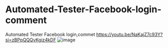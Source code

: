 # Automated-Tester-Facebook-login-comment
Automated Tester Facebook login,commet
https://youtu.be/NaKajZ7c93Y?si=zBPpQQQyKgiz4kDF
![image](https://github.com/trirat1996/Automated-Tester-Facebook-login-commet/assets/139371861/5895d583-acee-4e99-b15d-2874d0354c9a)

